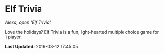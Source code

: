 # Elf Trivia
*Alexa, open 'Elf Trivia'.*

Love the holidays? Elf Trivia is a fun, light-hearted multiple choice game for 1 player.

**Last Updated:** 2016-03-12 17:45:05